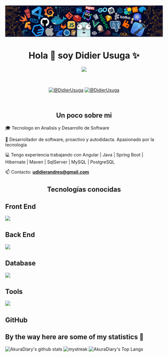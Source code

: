 ![Github Banner](https://github.com/Jaydeep-Yadav/Jaydeep-Yadav/blob/main/banner.png)

<h1 align="center">Hola 👋 soy Didier Usuga</strong> ✨ </h1>

<p align="center"><a href="https://github.com/DenverCoder1/readme-typing-svg">
	<img src="https://readme-typing-svg.herokuapp.comfont=Time+New+Roman&color=cyan&size=25&center=true&vCenter=true&width=600&height=100&lines=Bienvenido+a+mi+Perfil+en+Github!"></a>
</p>


<br>

<p align="center">
    <a href="https://www.linkedin.com/in/didier-usuga"  target="_blank"><img align="center" src="https://img.shields.io/badge/LinkedIn-0077B5?style=for-the-badge&logo=linkedin&logoColor=white" alt="@DidierUsuga"/></a>
    <a href = "mailto:udidierandres@gmail.com" target="_blank"><img align="center" src="https://img.shields.io/badge/Gmail-D14836?style=for-the-badge&logo=gmail&logoColor=white" alt="@DidierUsuga" /></a>
</p>

<br>

<h2 align="center">Un poco sobre mi </h2>

🎓 Tecnologo en Analisis y Desarrollo de Software

📝 Desarrollador de software, proactivo y autodidacta. Apasionado por la tecnologia

💻 Tengo experiencia trabajando con Angular | Java | Spring Boot | Hibernate | Maven | SqlServer | MySQL | PostgreSQL

📫 Contacto: **udidierandres@gmail.com**

<h2 align="center">Tecnologías conocidas</h2>

<p align="center">
  <h2>Front End</h2>
  <a href="https://skillicons.dev">
    <img src="https://skillicons.dev/icons?i=html,css,js,bootstrap,angular" />
  </a>

  <h2>Back End</h2>
  <a href="https://skillicons.dev">
    <img src="https://skillicons.dev/icons?i=java,spring,maven" />
  </a>

  <h2>Database</h2>
  <a href="https://skillicons.dev">
    <img src="https://skillicons.dev/icons?i=mysql,postgres" />
  </a>

  <h2>Tools</h2>
  <a href="https://skillicons.dev">
    <img src="https://skillicons.dev/icons?i=postman,docker,git,github,vscode,idea,figma" />
  </a>
</p>

<h2>GitHub</h2>

<p align="center">
  
## By the way here are some of my statistics 🚀
![AkuraDiary's github stats](https://github-readme-stats.vercel.app/api?username=DidierUsuga&show_icons=true&theme=tokyonight)
<img src="https://github-readme-streak-stats.herokuapp.com/?user=DidierUsuga&theme=tokyonight" alt="mystreak"/>
![AkuraDiary's Top Langs](https://github-readme-stats.vercel.app/api/top-langs/?username=DidierUsuga&theme=tokyonight&layout=compact)

</p>
